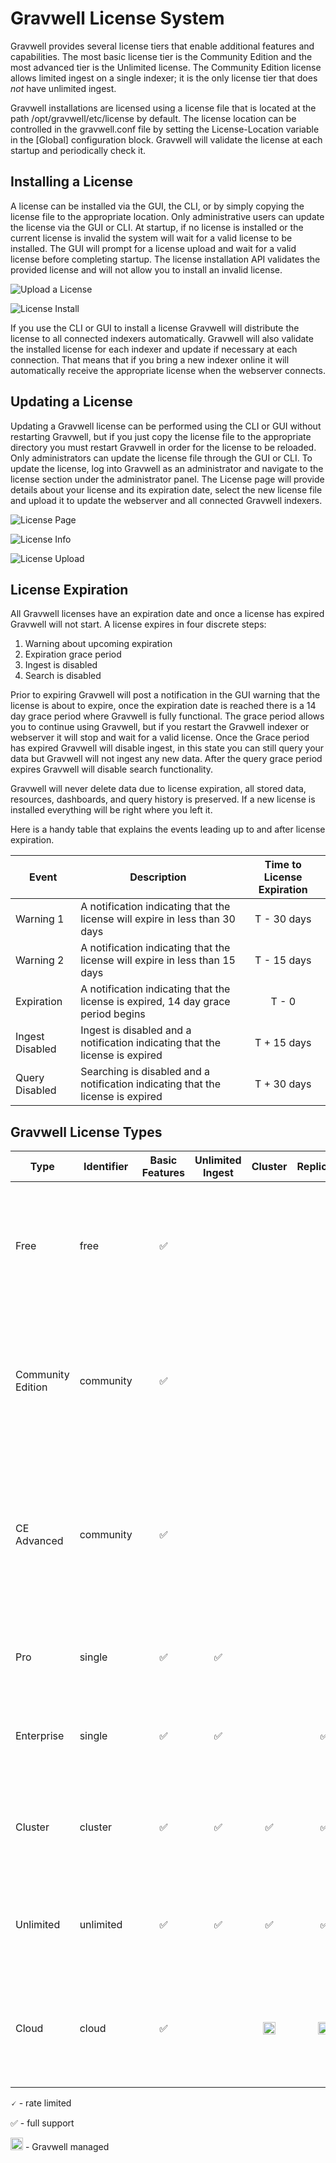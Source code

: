 # Gravwell License System

Gravwell provides several license tiers that enable additional features and capabilities.  The most basic license tier is the Community Edition and the most advanced tier is the Unlimited license.  The Community Edition license allows limited ingest on a single indexer; it is the only license tier that does *not* have unlimited ingest.

Gravwell installations are licensed using a license file that is located at the path /opt/gravwell/etc/license by default.  The license location can be controlled in the gravwell.conf file by setting the License-Location variable in the [Global] configuration block.  Gravwell will validate the license at each startup and periodically check it.

## Installing a License

A license can be installed via the GUI, the CLI, or by simply copying the license file to the appropriate location.  Only administrative users can update the license via the GUI or CLI.  At startup, if no license is installed or the current license is invalid the system will wait for a valid license to be installed.  The GUI will prompt for a license upload and wait for a valid license before completing startup.  The license installation API validates the provided license and will not allow you to install an invalid license.

![Upload a License](upload.png)

![License Install](install.png)

If you use the CLI or GUI to install a license Gravwell will distribute the license to all connected indexers automatically.  Gravwell will also validate the installed license for each indexer and update if necessary at each connection.  That means that if you bring a new indexer online it will automatically receive the appropriate license when the webserver connects.

## Updating a License

Updating a Gravwell license can be performed using the CLI or GUI without restarting Gravwell, but if you just copy the license file to the appropriate directory you must restart Gravwell in order for the license to be reloaded.  Only administrators can update the license file through the GUI or CLI.  To update the license, log into Gravwell as an administrator and navigate to the license section under the administrator panel.  The License page will provide details about your license and its expiration date, select the new license file and upload it to update the webserver and all connected Gravwell indexers.

![License Page](navpanel.png)

![License Info](licinfo.png)

![License Upload](licupload.png)

## License Expiration

All Gravwell licenses have an expiration date and once a license has expired Gravwell will not start.  A license expires in four discrete steps:

1. Warning about upcoming expiration
2. Expiration grace period
3. Ingest is disabled
4. Search is disabled

Prior to expiring Gravwell will post a notification in the GUI warning that the license is about to expire, once the expiration date is reached there is a 14 day grace period where Gravwell is fully functional.  The grace period allows you to continue using Gravwell, but if you restart the Gravwell indexer or webserver it will stop and wait for a valid license.  Once the Grace period has expired Gravwell will disable ingest, in this state you can still query your data but Gravwell will not ingest any new data.  After the query grace period expires Gravwell will disable search functionality.

Gravwell will never delete data due to license expiration, all stored data, resources, dashboards, and query history is preserved.  If a new license is installed everything will be right where you left it.

Here is a handy table that explains the events leading up to and after license expiration.


| Event | Description | Time to License Expiration |
|-------|-------------|:--------------------------:|
| Warning 1 | A notification indicating that the license will expire in less than 30 days | T - 30 days |
| Warning 2 | A notification indicating that the license will expire in less than 15 days | T - 15 days |
| Expiration | A notification indicating that the license is expired, 14 day grace period begins | T - 0 |
| Ingest Disabled | Ingest is disabled and a notification indicating that the license is expired | T + 15 days |
| Query Disabled | Searching is disabled and a notification indicating that the license is expired | T + 30 days |

## Gravwell License Types

| Type                | Identifier  | Basic Features | Unlimited Ingest | Cluster | Replication | CBAC | HA Webservers | SSO | AI Logbot | Notes                                               |
|---------------------|-------------|:--------------:|:----------------:|:-------:|:-----------:|:----:|:-------------:|:---:|:---------:|:----------------------------------------------------|
| Free                | free        | ✅             |                  |         |             |      |               |     |           | Free with 2GB/day ingest, no sign-up required, non-commercial use only, never expires. |
| Community Edition   | community   | ✅             |                  |         |             |      |               |     | 🗸         | Free signup with 13.9 GB/day ingest, authorized for commercial use, [free licenses with instant delivery](https://www.gravwell.io/community-edition). |
| CE Advanced         | community   | ✅             |                  |         |             |      |               |     | 🗸         | Free signup with 50 GB/day ingest, authorized for commercial use, [free license](https://www.gravwell.io/community-edition-advanced) after validation.  Business email required. |
| Pro                 | single      | ✅             |   ✅             |         |             |      |               |     | 🗸         | Single indexer, unlimited ingest, limited features. |
| Enterprise          | single      | ✅             |   ✅             |         |  ✅         | ✅   |               | ✅  | 🗸         | Single indexer, full feature set, offline replication supported. |
| Cluster             | cluster     | ✅             |   ✅             |  ✅     |  ✅         | ✅   |    ✅         | ✅  | 🗸         | Cluster deployment with online replication, distributed webservers, and full feature set. | 
| Unlimited           | unlimited   | ✅             |   ✅             |  ✅     |  ✅         | ✅   |    ✅         | ✅  | 🗸         | Cluster deployment no limit on indexer count; the *go nuts* license tier. |
| Cloud               | cloud       | ✅             |                  | <img src="/_static/favicon.ico" alt="gravwell managed" width="20"/> | <img src="/_static/favicon.ico" alt="gravwell managed" width="20"/>  | ✅   | <img src="/_static/favicon.ico" alt="gravwell managed" width="20"/>  | ✅  | ✅  | Gravwell managed cloud deployment, opaque infrastructure with contract defined ingest. |


🗸 - rate limited

✅ - full support

<img src="/_static/favicon.ico" alt="gravwell managed" width="20"/> - Gravwell managed
